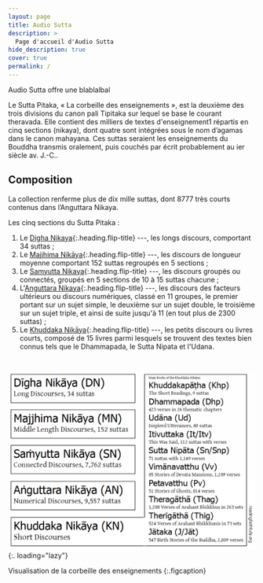 ```yaml
---
layout: page
title: Audio Sutta
description: >
  Page d'accueil d'Audio Sutta
hide_description: true
cover: true
permalink: /
---
```


Audio Sutta offre une blablalbal

Le Sutta Pitaka, « La corbeille des enseignements », est la deuxième des trois divisions du canon pali Tipitaka sur lequel se base le courant theravada. Elle contient des milliers de textes d'enseignement1 répartis en cinq sections (nikaya), dont quatre sont intégrées sous le nom d’agamas dans le canon mahayana. Ces suttas seraient les enseignements du Bouddha transmis oralement, puis couchés par écrit probablement au ier siècle av. J.-C.. 

## Composition

La collection renferme plus de dix mille suttas, dont 8777 très courts contenus dans l’Anguttara Nikaya.

Les cinq sections du Sutta Pitaka :

1. Le [Digha Nikaya](/DN){:.heading.flip-title} ---, les longs discours, comportant 34 suttas ;
2. Le [Majjhima Nikāya](/MN){:.heading.flip-title} ---, les discours de longueur moyenne comportant 152 suttas regroupés en 5 sections ;
3. Le [Samyutta Nikaya](/SN){:.heading.flip-title} ---, les discours groupés ou connectés, groupés en 5 sections de 10 à 15 suttas chacune ;
4. L'[Anguttara Nikaya](/AN){:.heading.flip-title} ---, les discours des facteurs ultérieurs ou discours numériques, classé en 11 groupes, le premier portant sur un sujet simple, le deuxième sur un sujet double, le troisième sur un sujet triple, et ainsi de suite jusqu'à 11 (en tout plus de 2300 suttas) ;
5. Le [Khuddaka Nikāya](/KN){:.heading.flip-title} ---, les petits discours ou livres courts, composé de 15 livres parmi lesquels se trouvent des textes bien connus tels que le Dhammapada, le Sutta Nipata et l'Udana.

&nbsp;

![Chart](assets/img/chart.png){:. loading="lazy"}

Visualisation de la corbeille des enseignements
{:.figcaption}
